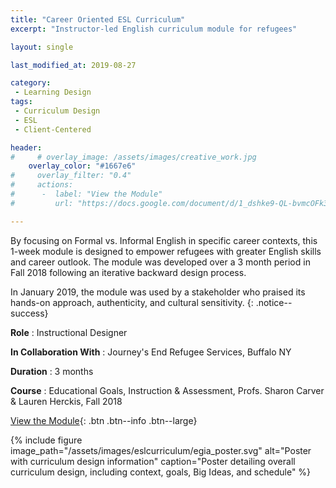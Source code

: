 ```yaml
---
title: "Career Oriented ESL Curriculum"
excerpt: "Instructor-led English curriculum module for refugees"

layout: single

last_modified_at: 2019-08-27

category:
 - Learning Design
tags: 
 - Curriculum Design
 - ESL
 - Client-Centered

header:
#     # overlay_image: /assets/images/creative_work.jpg
    overlay_color: "#1667e6"
#     overlay_filter: "0.4"
#     actions:
#      -  label: "View the Module"
#         url: "https://docs.google.com/document/d/1_dshke9-QL-bvmcOFk3OJjf_1akMt6k4JClXesCpS54/edit?usp=sharing"

---
```

By focusing on Formal vs. Informal English in specific career contexts, this 1-week module is designed to empower refugees with greater English skills and career outlook. The module was developed over a 3 month period in Fall 2018 following an iterative backward design process.  

In January 2019, the module was used by a stakeholder who praised its hands-on approach, authenticity, and cultural sensitivity.
{: .notice--success}

**Role** : Instructional Designer

**In Collaboration With** : Journey's End Refugee Services, Buffalo NY

**Duration** : 3 months

**Course** : Educational Goals, Instruction & Assessment, Profs. Sharon Carver & Lauren Herckis, Fall 2018

[View the Module](https://docs.google.com/document/d/1V_pm6ukltywGe8MY84XNjVUenzLkcg7-4xzBZoaIC1Y/edit?usp=sharing){: .btn .btn--info .btn--large}



{% include figure image_path="/assets/images/eslcurriculum/egia_poster.svg" alt="Poster with curriculum design information" caption="Poster detailing overall curriculum design, including context, goals, Big Ideas, and schedule" %}